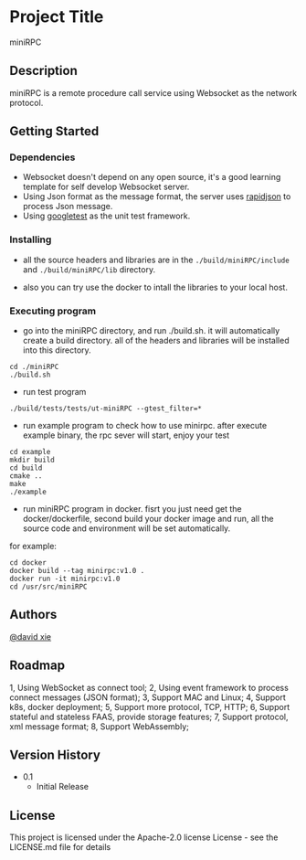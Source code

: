 # Project Title

miniRPC

## Description

miniRPC is a remote procedure call service using Websocket as the network protocol.


## Getting Started

### Dependencies

* Websocket doesn't depend on any open source, it's a good learning template for self develop Websocket server.
* Using Json format as the message format, the server uses [rapidjson](https://github.com/miloyip/rapidjson/)  to process Json message.
* Using [googletest](https://code.google.com/p/googletest/) as the unit test framework.

### Installing

* all the source headers and libraries are in the `./build/miniRPC/include` and `./build/miniRPC/lib` directory.

* also you can try use the docker to intall the libraries to your local host.

### Executing program

* go into the miniRPC directory, and run ./build.sh. it will automatically create a build directory.
  all of the headers and libraries will be installed into this directory.

```
cd ./miniRPC
./build.sh
```

* run test program
```
./build/tests/tests/ut-miniRPC --gtest_filter=*
```

* run example program to check how to use minirpc. after execute example binary, the rpc sever will start, enjoy your test
```
cd example
mkdir build
cd build
cmake ..
make
./example
```
* run miniRPC program in docker. fisrt you just need get the docker/dockerfile, second build your docker image and run, all the source code and environment will be set automatically.

for example:
```
cd docker
docker build --tag minirpc:v1.0 .
docker run -it minirpc:v1.0
cd /usr/src/miniRPC
```


## Authors

[@david xie](www.linkedin.com/in/wei-xie-make-possible)

## Roadmap
1, Using WebSocket as connect tool;
2, Using event framework to process connect messages (JSON format);
3, Support MAC and Linux;
4, Support k8s, docker deployment;
5, Support more protocol, TCP, HTTP;
6, Support stateful and stateless FAAS, provide storage features;
7, Support protocol, xml message format;
8, Support WebAssembly;


## Version History
* 0.1
    * Initial Release

## License

This project is licensed under the Apache-2.0 license License - see the LICENSE.md file for details